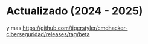 # Actualizado (2024 - 2025)
y mas https://github.com/tigerstyler/cmdhacker-ciberseguridad/releases/tag/beta

